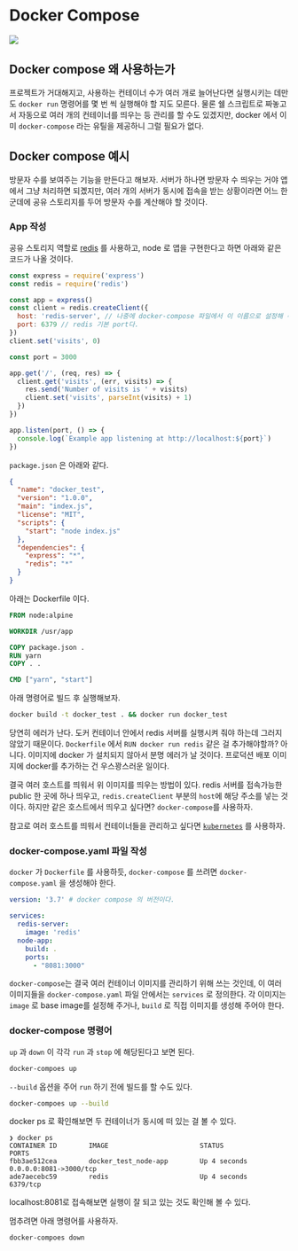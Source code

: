 # Docker Compose

![](https://miro.medium.com/max/1000/1*JK4VDnsrF6YnAb2nyhMsdQ.png)

## Docker compose 왜 사용하는가

프로젝트가 거대해지고, 사용하는 컨테이너 수가 여러 개로 늘어난다면 실행시키는 데만도 `docker run` 명령어를 몇 번 씩 실행해야 할 지도 모른다.
물론 쉘 스크립트로 짜놓고서 자동으로 여러 개의 컨테이너를 띄우는 등 관리를 할 수도 있겠지만, docker 에서 이미 `docker-compose` 라는 유틸을
제공하니 그럴 필요가 없다.

## Docker compose 예시

방문자 수를 보여주는 기능을 만든다고 해보자. 서버가 하나면 방문자 수 띄우는 거야 앱에서 그냥 처리하면 되곘지만,
여러 개의 서버가 동시에 접속을 받는 상황이라면 어느 한 군데에 공유 스토리지를 두어 방문자 수를 계산해야 할 것이다.

### App 작성

공유 스토리지 역할로 [redis](https://redis.io/) 를 사용하고, node 로 앱을 구현한다고 하면 아래와 같은 코드가 나올 것이다.

```javascript
const express = require('express')
const redis = require('redis')

const app = express()
const client = redis.createClient({
  host: 'redis-server', // 나중에 docker-compose 파일에서 이 이름으로 설정해 주어야 한다.
  port: 6379 // redis 기본 port다.
})
client.set('visits', 0)

const port = 3000

app.get('/', (req, res) => {
  client.get('visits', (err, visits) => {
    res.send('Number of visits is ' + visits)
    client.set('visits', parseInt(visits) + 1)
  })
})

app.listen(port, () => {
  console.log(`Example app listening at http://localhost:${port}`)
})
```

`package.json` 은 아래와 같다.

```json
{
  "name": "docker_test",
  "version": "1.0.0",
  "main": "index.js",
  "license": "MIT",
  "scripts": {
    "start": "node index.js"
  },
  "dependencies": {
    "express": "*",
    "redis": "*"
  }
}
```

아래는 Dockerfile 이다.

```dockerfile
FROM node:alpine

WORKDIR /usr/app

COPY package.json .
RUN yarn
COPY . .

CMD ["yarn", "start"]
```

아래 명령어로 빌드 후 실행해보자.

```bash
docker build -t docker_test . && docker run docker_test
```

당연히 에러가 난다. 도커 컨테이너 안에서 redis 서버를 실행시켜 줘야 하는데 그러지 않았기 때문이다. `Dockerfile` 에서
`RUN docker run redis` 같은 걸 추가해야할까? 아니다. 이미지에 docker 가 설치되지 않아서 분명 에러가 날 것이다.
프로덕션 배포 이미지에 docker를 추가하는 건 우스꽝스러운 일이다.

결국 여러 호스트를 띄워서 위 이미지를 띄우는 방법이 있다. redis 서버를 접속가능한 public 한 곳에 하나 띄우고,
`redis.createClient` 부분의 `host`에 해당 주소를 넣는 것이다. 하지만 같은 호스트에서 띄우고 싶다면? `docker-compose`를 사용하자.

참고로 여러 호스트를 띄워서 컨테이너들을 관리하고 싶다면 [`kubernetes`](../k8s) 를 사용하자.

### docker-compose.yaml 파일 작성

`docker` 가 `Dockerfile` 를 사용하듯, `docker-compose` 를 쓰려면 `docker-compose.yaml` 을 생성해야 한다.

```yaml
version: '3.7' # docker compose 의 버전이다.

services:
  redis-server:
    image: 'redis'
  node-app:
    build: .
    ports:
      - "8081:3000"
```

`docker-compose`는 결국 여러 컨테이너 이미지를 관리하기 위해 쓰는 것인데, 이 여러 이미지들을 `docker-compose.yaml` 파일
안에서는 `services` 로 정의한다. 각 이미지는 `image` 로 base image를 설정해 주거나, `build` 로 직접 이미지를 생성해 주어야 한다.

### docker-compose 명령어 

`up` 과 `down` 이 각각 `run` 과 `stop` 에 해당된다고 보면 된다.

```bash
docker-compoes up
```

`--build` 옵션을 주어 `run` 하기 전에 빌드를 할 수도 있다.

```bash
docker-compoes up --build
```

docker ps 로 확인해보면 두 컨테이너가 동시에 떠 있는 걸 볼 수 있다.

```
❯ docker ps
CONTAINER ID        IMAGE                       STATUS              PORTS                 
fbb3ae512cea        docker_test_node-app        Up 4 seconds        0.0.0.0:8081->3000/tcp
ade7aecebc59        redis                       Up 4 seconds        6379/tcp              
```

localhost:8081로 접속해보면 실행이 잘 되고 있는 것도 확인해 볼 수 있다.

멈추려면 아래 명령어를 사용하자.

```bash
docker-compoes down
```

